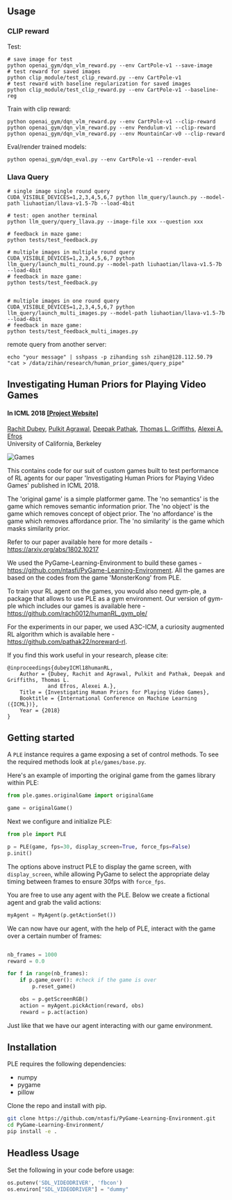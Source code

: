 
## Usage

### CLIP reward
Test:
```
# save image for test
python openai_gym/dqn_vlm_reward.py --env CartPole-v1 --save-image
# test reward for saved images
python clip_module/test_clip_reward.py --env CartPole-v1
# test reward with baseline regularization for saved images
python clip_module/test_clip_reward.py --env CartPole-v1 --baseline-reg
```

Train with clip reward:
```
python openai_gym/dqn_vlm_reward.py --env CartPole-v1 --clip-reward
python openai_gym/dqn_vlm_reward.py --env Pendulum-v1 --clip-reward
python openai_gym/dqn_vlm_reward.py --env MountainCar-v0 --clip-reward

```

Eval/render trained models:
```
python openai_gym/dqn_eval.py --env CartPole-v1 --render-eval
```

### Llava Query
```
# single image single round query
CUDA_VISIBLE_DEVICES=1,2,3,4,5,6,7 python llm_query/launch.py --model-path liuhaotian/llava-v1.5-7b --load-4bit

# test: open another terminal
python llm_query/query_llava.py --image-file xxx --question xxx

# feedback in maze game:
python tests/test_feedback.py

# multiple images in multiple round query
CUDA_VISIBLE_DEVICES=1,2,3,4,5,6,7 python llm_query/launch_multi_round.py --model-path liuhaotian/llava-v1.5-7b --load-4bit
# feedback in maze game:
python tests/test_feedback.py


# multiple images in one round query
CUDA_VISIBLE_DEVICES=1,2,3,4,5,6,7 python llm_query/launch_multi_images.py --model-path liuhaotian/llava-v1.5-7b --load-4bit
# feedback in maze game:
python tests/test_feedback_multi_images.py
```

remote query from another server:
```
echo "your message" | sshpass -p zihanding ssh zihan@128.112.50.79 "cat > /data/zihan/research/human_prior_games/query_pipe"
```

## Investigating Human Priors for Playing Video Games ##
#### In ICML 2018 [[Project Website]](https://rach0012.github.io/humanRL_website/) 
[Rachit Dubey](http://cocosci.berkeley.edu/rachit/), [Pulkit Agrawal](https://people.eecs.berkeley.edu/~pulkitag/), [Deepak Pathak](https://people.eecs.berkeley.edu/~pathak/), [Thomas L. Griffiths](http://cocosci.berkeley.edu/tom/tom.php), [Alexei A. Efros](https://people.eecs.berkeley.edu/~efros/)<br/>
University of California, Berkeley<br/>

![Games](screens.png?raw=True "Games!")

This contains code for our suit of custom games built to test performance of RL agents for our paper 'Investigating Human Priors for Playing Video Games' published in ICML 2018.

The 'original game' is a simple platformer game. The 'no semantics' is the game which removes semantic information prior. The 'no object' is the game which removes concept of object prior. The 'no affordance' is the game which removes affordance prior. The 'no similarity' is the game which masks similarity prior. 

Refer to our paper available here for more details - https://arxiv.org/abs/1802.10217

We used the PyGame-Learning-Environment to build these games - https://github.com/ntasfi/PyGame-Learning-Environment. 
All the games are based on the codes from the game 'MonsterKong' from PLE. 

To train your RL agent on the games, you would also need gym-ple, a package that allows to use PLE as a gym environment. Our version of gym-ple which includes our games is available here - https://github.com/rach0012/humanRL_gym_ple/

For the experiments in our paper, we used A3C-ICM, a curiosity augmented RL algorithm which is available here - https://github.com/pathak22/noreward-rl. 

If you find this work useful in your research, please cite:

    @inproceedings{dubeyICMl18humanRL,
        Author = {Dubey, Rachit and Agrawal, Pulkit and Pathak, Deepak and Griffiths, Thomas L.
                 and Efros, Alexei A.},
        Title = {Investigating Human Priors for Playing Video Games},
        Booktitle = {International Conference on Machine Learning ({ICML})},
        Year = {2018}
    }


## Getting started

A `PLE` instance requires a game exposing a set of control methods. To see the required methods look at `ple/games/base.py`. 

Here's an example of importing the original game from the games library within PLE:

```python
from ple.games.originalGame import originalGame

game = originalGame()
```

Next we configure and initialize PLE:

```python
from ple import PLE

p = PLE(game, fps=30, display_screen=True, force_fps=False)
p.init()
```

The options above instruct PLE to display the game screen, with `display_screen`, while allowing PyGame to select the appropriate delay timing between frames to ensure 30fps with `force_fps`.

You are free to use any agent with the PLE. Below we create a fictional agent and grab the valid actions:

```python
myAgent = MyAgent(p.getActionSet())
```

We can now have our agent, with the help of PLE, interact with the game over a certain number of frames:

```python

nb_frames = 1000
reward = 0.0

for f in range(nb_frames):
	if p.game_over(): #check if the game is over
		p.reset_game()

	obs = p.getScreenRGB()
	action = myAgent.pickAction(reward, obs)
	reward = p.act(action)

```

Just like that we have our agent interacting with our game environment.

## Installation

PLE requires the following dependencies:
* numpy
* pygame
* pillow

Clone the repo and install with pip.

```bash
git clone https://github.com/ntasfi/PyGame-Learning-Environment.git
cd PyGame-Learning-Environment/
pip install -e .
``` 

## Headless Usage

Set the following in your code before usage:
```python
os.putenv('SDL_VIDEODRIVER', 'fbcon')
os.environ["SDL_VIDEODRIVER"] = "dummy"
```
